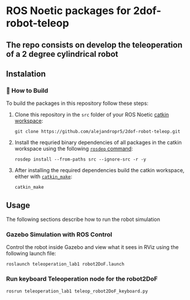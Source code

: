 # ROS Noetic packages for 2dof-robot-teleop
## The repo consists on develop the teleoperation of a 2 degree cylindrical robot 

## Instalation

### :hammer: How to Build

To build the packages in this repository follow these steps:

1. Clone this repository in the `src` folder of your ROS Noetic [catkin workspace](http://wiki.ros.org/catkin/Tutorials/create_a_workspace):

   ```console
   git clone https://github.com/alejandropr5/2dof-robot-teleop.git
   ```
2. Install the requried binary dependencies of all packages in the catkin workspace using the following [`rosdep` command](http://wiki.ros.org/rosdep#Install_dependency_of_all_packages_in_the_workspace):

   ```
   rosdep install --from-paths src --ignore-src -r -y
   ```

3. After installing the required dependencies build the catkin workspace, either with [`catkin_make`](http://wiki.ros.org/catkin/commands/catkin_make):

   ```console
   catkin_make
   ```
## Usage

The following sections describe how to run the robot simulation

### Gazebo Simulation with ROS Control

Control the robot inside Gazebo and view what it sees in RViz using the following launch file:

```console
roslaunch teleoperation_lab1 robot2DoF.launch
```
### Run keyboard Teleoperation node for the robot2DoF

```console
rosrun teleoperation_lab1 teleop_robot2DoF_keyboard.py
```
